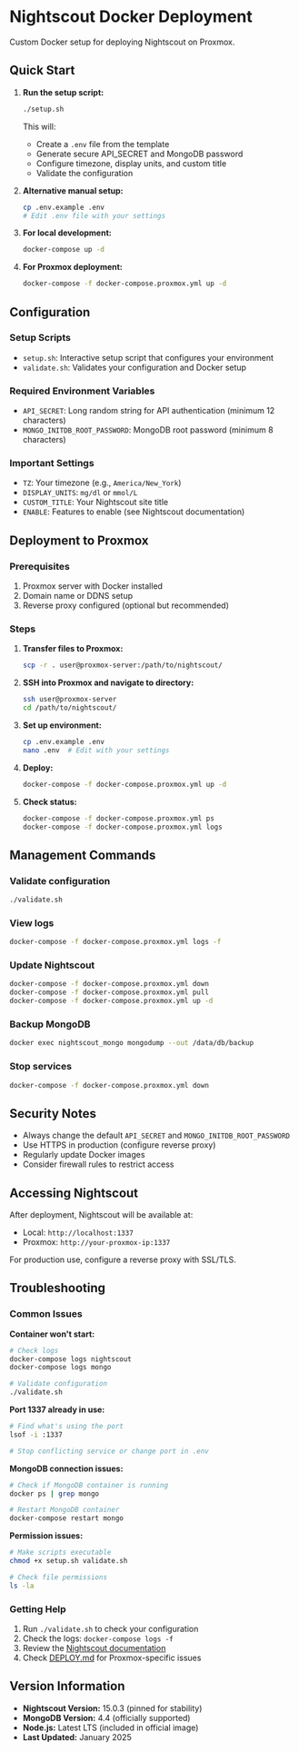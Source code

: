 # Nightscout Docker Deployment

Custom Docker setup for deploying Nightscout on Proxmox.

## Quick Start

1. **Run the setup script:**
   ```bash
   ./setup.sh
   ```
   This will:
   - Create a `.env` file from the template
   - Generate secure API_SECRET and MongoDB password
   - Configure timezone, display units, and custom title
   - Validate the configuration

2. **Alternative manual setup:**
   ```bash
   cp .env.example .env
   # Edit .env file with your settings
   ```

3. **For local development:**
   ```bash
   docker-compose up -d
   ```

4. **For Proxmox deployment:**
   ```bash
   docker-compose -f docker-compose.proxmox.yml up -d
   ```

## Configuration

### Setup Scripts

- `setup.sh`: Interactive setup script that configures your environment
- `validate.sh`: Validates your configuration and Docker setup

### Required Environment Variables

- `API_SECRET`: Long random string for API authentication (minimum 12 characters)
- `MONGO_INITDB_ROOT_PASSWORD`: MongoDB root password (minimum 8 characters)

### Important Settings

- `TZ`: Your timezone (e.g., `America/New_York`)
- `DISPLAY_UNITS`: `mg/dl` or `mmol/L`
- `CUSTOM_TITLE`: Your Nightscout site title
- `ENABLE`: Features to enable (see Nightscout documentation)

## Deployment to Proxmox

### Prerequisites

1. Proxmox server with Docker installed
2. Domain name or DDNS setup
3. Reverse proxy configured (optional but recommended)

### Steps

1. **Transfer files to Proxmox:**
   ```bash
   scp -r . user@proxmox-server:/path/to/nightscout/
   ```

2. **SSH into Proxmox and navigate to directory:**
   ```bash
   ssh user@proxmox-server
   cd /path/to/nightscout/
   ```

3. **Set up environment:**
   ```bash
   cp .env.example .env
   nano .env  # Edit with your settings
   ```

4. **Deploy:**
   ```bash
   docker-compose -f docker-compose.proxmox.yml up -d
   ```

5. **Check status:**
   ```bash
   docker-compose -f docker-compose.proxmox.yml ps
   docker-compose -f docker-compose.proxmox.yml logs
   ```

## Management Commands

### Validate configuration
```bash
./validate.sh
```

### View logs
```bash
docker-compose -f docker-compose.proxmox.yml logs -f
```

### Update Nightscout
```bash
docker-compose -f docker-compose.proxmox.yml down
docker-compose -f docker-compose.proxmox.yml pull
docker-compose -f docker-compose.proxmox.yml up -d
```

### Backup MongoDB
```bash
docker exec nightscout_mongo mongodump --out /data/db/backup
```

### Stop services
```bash
docker-compose -f docker-compose.proxmox.yml down
```

## Security Notes

- Always change the default `API_SECRET` and `MONGO_INITDB_ROOT_PASSWORD`
- Use HTTPS in production (configure reverse proxy)
- Regularly update Docker images
- Consider firewall rules to restrict access

## Accessing Nightscout

After deployment, Nightscout will be available at:
- Local: `http://localhost:1337`
- Proxmox: `http://your-proxmox-ip:1337`

For production use, configure a reverse proxy with SSL/TLS.

## Troubleshooting

### Common Issues

**Container won't start:**
```bash
# Check logs
docker-compose logs nightscout
docker-compose logs mongo

# Validate configuration
./validate.sh
```

**Port 1337 already in use:**
```bash
# Find what's using the port
lsof -i :1337

# Stop conflicting service or change port in .env
```

**MongoDB connection issues:**
```bash
# Check if MongoDB container is running
docker ps | grep mongo

# Restart MongoDB container
docker-compose restart mongo
```

**Permission issues:**
```bash
# Make scripts executable
chmod +x setup.sh validate.sh

# Check file permissions
ls -la
```

### Getting Help

1. Run `./validate.sh` to check your configuration
2. Check the logs: `docker-compose logs -f`
3. Review the [Nightscout documentation](https://nightscout.github.io/)
4. Check [DEPLOY.md](DEPLOY.md) for Proxmox-specific issues

## Version Information

- **Nightscout Version:** 15.0.3 (pinned for stability)
- **MongoDB Version:** 4.4 (officially supported)
- **Node.js:** Latest LTS (included in official image)
- **Last Updated:** January 2025